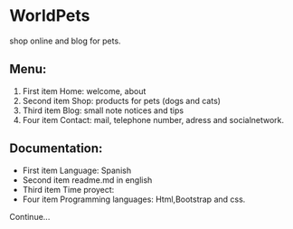 # WorldPets
shop online and blog for pets.

 ## Menu:
1. First item Home: welcome, about
2. Second item Shop: products for pets (dogs and cats)
3. Third item Blog: small note notices and tips
4. Four item Contact: mail, telephone number, adress and  socialnetwork.

## Documentation:
- First item Language: Spanish
- Second item readme.md in english
- Third item Time proyect: 
- Four item Programming languages: Html,Bootstrap and css.





Continue...




